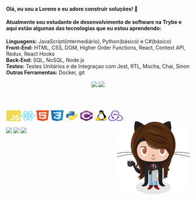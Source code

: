 #### Olá, eu sou a Lorene e eu adoro construir soluções! 👋

#### Atualmente sou estudante de desenvolvimento de software na Trybe e aqui estão algumas das tecnologias que eu estou aprendendo: 
**Linguagens:** JavaScript(intermediário), Python(básico) e C#(básico) <br />
**Front-End:** HTML, CSS, DOM, Higher Order Functions, React, Context API, Redux, React
Hooks<br />
**Back-End:** SQL, NoSQL, Node.js <br />
**Testes:** Testes Unitários e de Integraçao com Jest, RTL, Mocha, Chai, Sinon <br />
**Outras Ferramentas:** Docker, git <br />

<div align="center">
    <a align="center" href="https://github.com/lorenepecci">
    <img align="center" height="180em" src="https://github-readme-stats.vercel.app/api?username=lorenepecci&show_icons=true&theme=dracula&include_all_commits=true&count_private=true">
    <img align="center" height="180em" src="https://github-readme-stats.vercel.app/api/top-langs/?username=lorenepecci&layout=compact&langs_count=7&theme=dracula">
</div>

##

<br>
<div style="display: inline_block"><br>
  <img align="left" alt="Lore-Js" height="30" width="40" src="https://raw.githubusercontent.com/devicons/devicon/master/icons/javascript/javascript-plain.svg">
  <img align="left" alt="Lore-React" height="30" width="40" src="https://raw.githubusercontent.com/devicons/devicon/master/icons/react/react-original.svg">
  <img align="left" alt="Lore-HTML" height="30" width="40" src="https://raw.githubusercontent.com/devicons/devicon/master/icons/html5/html5-original.svg">
  <img align="left" alt="Lore-CSS" height="30" width="40" src="https://raw.githubusercontent.com/devicons/devicon/master/icons/css3/css3-original.svg">
  <img align="left" alt="Lore-Python" height="30" width="40" src="https://raw.githubusercontent.com/devicons/devicon/master/icons/python/python-original.svg">
  <img align="left" alt="Lore-Csharp" height="30" width="40" src="https://raw.githubusercontent.com/devicons/devicon/master/icons/csharp/csharp-original.svg">
    <img align="left" src="https://raw.githubusercontent.com/devicons/devicon/master/icons/linux/linux-original.svg" alt="linux" width="40" height="30"/> 
    <img align="left" src="https://raw.githubusercontent.com/devicons/devicon/master/icons/redux/redux-original.svg" alt="redux" width="40" height="30"/>
    <img  align="right" src='boneca.png' alt="bonecaimg" width="200" height="200" style="border-radius:50px;">
</div>



<br>

##

<div> 
  <a href="https://instagram.com/lorenepecci" target="_blank"><img src="https://img.shields.io/badge/-Instagram-%23E4405F?style=for-the-badge&logo=instagram&logoColor=white" target="_blank"></a>
  <a href = "mailto:lorenepecci@gmail.com"><img src="https://img.shields.io/badge/-Gmail-%23333?style=for-the-badge&logo=gmail&logoColor=white" target="_blank"></a>
  <a href="https://www.linkedin.com/in/lorene-pecci-9b9078138/" target="_blank"><img src="https://img.shields.io/badge/-LinkedIn-%230077B5?style=for-the-badge&logo=linkedin&logoColor=white" target="_blank"></a>

</div>

